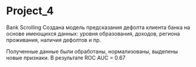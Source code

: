 # Project_4
Bank Scrolling 
Создана модель предсказания дефолта клиента банка на основе имеющихся данных: 
уровня образования, 
доходов, 
региона проживания, 
наличия дефолтов и пр. 

Полученные данные были обработаны, нормализованы, выделены новые признаки. В результате ROC AUC = 0.67
